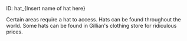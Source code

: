 ID: hat_{Insert name of hat here}

Certain areas require a hat to access. Hats can be found throughout the world. Some hats can be found in Gillian's clothing store for ridiculous prices.